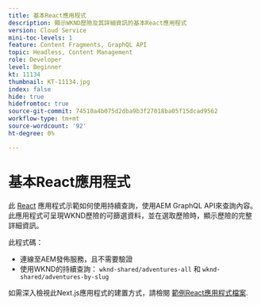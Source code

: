 ```yaml
---
title: 基本React應用程式
description: 顯示WKND歷險及其詳細資訊的基本React應用程式
version: Cloud Service
mini-toc-levels: 1
feature: Content Fragments, GraphQL API
topic: Headless, Content Management
role: Developer
level: Beginner
kt: 11134
thumbnail: KT-11134.jpg
index: false
hide: true
hidefromtoc: true
source-git-commit: 74510a4b075d2dba9b3f27018ba05f15dcad9562
workflow-type: tm+mt
source-wordcount: '92'
ht-degree: 0%

---
```



# 基本React應用程式

此 [React](https://reactjs.org/) 應用程式示範如何使用持續查詢，使用AEM GraphQL API來查詢內容。 此應用程式可呈現WKND歷險的可篩選資料，並在選取歷險時，顯示歷險的完整詳細資訊。

此程式碼：

+ 連線至AEM發佈服務，且不需要驗證
+ 使用WKND的持續查詢： `wknd-shared/adventures-all` 和 `wknd-shared/adventures-by-slug`

如需深入檢視此Next.js應用程式的建置方式，請檢閱 [範例React應用程式檔案](../example-apps/react-app.md).
